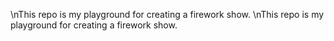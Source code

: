\nThis repo is my playground for creating a firework show.
\nThis repo is my playground for creating a firework show.
